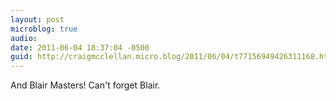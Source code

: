 ```yaml
---
layout: post
microblog: true
audio: 
date: 2011-06-04 18:37:04 -0500
guid: http://craigmcclellan.micro.blog/2011/06/04/t77156949426311168.html
---
```

And Blair Masters! Can't forget Blair.
